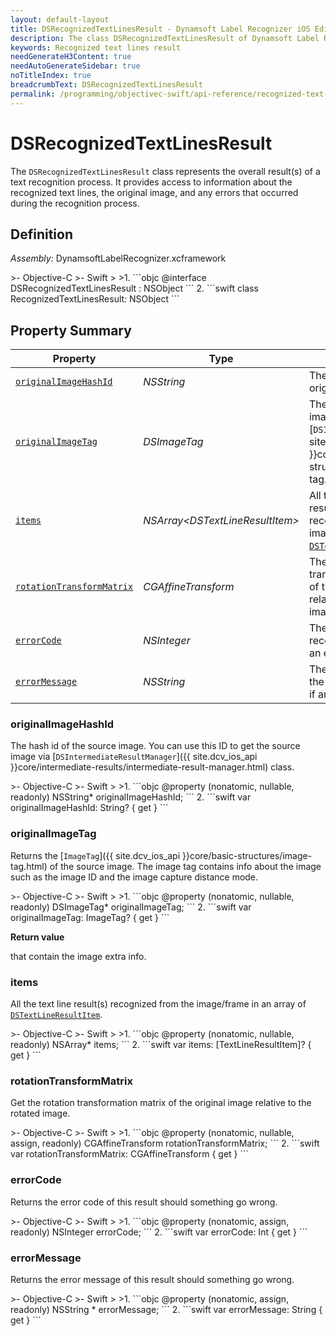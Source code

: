 ```yaml
---
layout: default-layout
title: DSRecognizedTextLinesResult - Dynamsoft Label Recognizer iOS Edition
description: The class DSRecognizedTextLinesResult of Dynamsoft Label Recognizer represents the result of a text recognition process.
keywords: Recognized text lines result
needGenerateH3Content: true
needAutoGenerateSidebar: true
noTitleIndex: true
breadcrumbText: DSRecognizedTextLinesResult
permalink: /programming/objectivec-swift/api-reference/recognized-text-lines-result.html
---
```


# DSRecognizedTextLinesResult

The `DSRecognizedTextLinesResult` class represents the overall result(s) of a text recognition process. It provides access to information about the recognized text lines, the original image, and any errors that occurred during the recognition process.

## Definition

*Assembly:* DynamsoftLabelRecognizer.xcframework

<div class="sample-code-prefix"></div>
>- Objective-C
>- Swift
>
>1. 
```objc
@interface DSRecognizedTextLinesResult : NSObject
```
2. 
```swift
class RecognizedTextLinesResult: NSObject
```

## Property Summary

| Property | Type | Description |
| -------- | ---- | ----------- |
| [`originalImageHashId`](#originalimagehashid) | *NSString* | The hash ID of the original image. |
| [`originalImageTag`](#originalimagetag) | *DSImageTag* | The tag of the original image stores in a [`DSImageTag`]({{ site.dcv_ios_api }}core/basic-structure/image-tag.html) object. |
| [`items`](#items) | *NSArray<*DSTextLineResultItem*>* | All the text line result(s) that are recognized from the image in an array of [`DSTextLineResultItem`](text-line-result-item.md). |
| [`rotationTransformMatrix`](#rotationtransformmatrix) | *CGAffineTransform* | The rotation transformation matrix of the original image relative to the rotated image.|
| [`errorCode`](#errorcode) | *NSInteger* | The error code of the recognition result, if an error occurred. |
| [`errorMessage`](#errormessage) | *NSString* | The error message of the recognition result, if an error occurred. |

### originalImageHashId

The hash id of the source image. You can use this ID to get the source image via [`DSIntermediateResultManager`]({{ site.dcv_ios_api }}core/intermediate-results/intermediate-result-manager.html) class.

<div class="sample-code-prefix"></div>
>- Objective-C
>- Swift
>
>1. 
```objc
@property (nonatomic, nullable, readonly) NSString* originalImageHashId;
```
2. 
```swift
var originalImageHashId: String? { get }
```

### originalImageTag

Returns the [`ImageTag`]({{ site.dcv_ios_api }}core/basic-structures/image-tag.html) of the source image. The image tag contains info about the image such as the image ID and the image capture distance mode.

<div class="sample-code-prefix"></div>
>- Objective-C
>- Swift
>
>1. 
```objc
@property (nonatomic, nullable, readonly) DSImageTag* originalImageTag;
```
2. 
```swift
var originalImageTag: ImageTag? { get }
```

**Return value**

that contain the image extra info.

### items

All the text line result(s) recognized from the image/frame in an array of [`DSTextLineResultItem`](text-line-result-item.md).

<div class="sample-code-prefix"></div>
>- Objective-C
>- Swift
>
>1. 
```objc
@property (nonatomic, nullable, readonly) NSArray<DSTextLineResultItem*>* items;
```
2. 
```swift
var items: [TextLineResultItem]? { get }
```

### rotationTransformMatrix

Get the rotation transformation matrix of the original image relative to the rotated image.

<div class="sample-code-prefix"></div>
>- Objective-C
>- Swift
>
>1. 
```objc
@property (nonatomic, nullable, assign, readonly) CGAffineTransform rotationTransformMatrix;
```
2. 
```swift
var rotationTransformMatrix: CGAffineTransform { get }
```

### errorCode

Returns the error code of this result should something go wrong.

<div class="sample-code-prefix"></div>
>- Objective-C
>- Swift
>
>1. 
```objc
@property (nonatomic, assign, readonly) NSInteger errorCode;
```
2. 
```swift
var errorCode: Int { get }
```

### errorMessage

Returns the error message of this result should something go wrong.

<div class="sample-code-prefix"></div>
>- Objective-C
>- Swift
>
>1. 
```objc
@property (nonatomic, assign, readonly) NSString * errorMessage;
```
2. 
```swift
var errorMessage: String { get }
```
